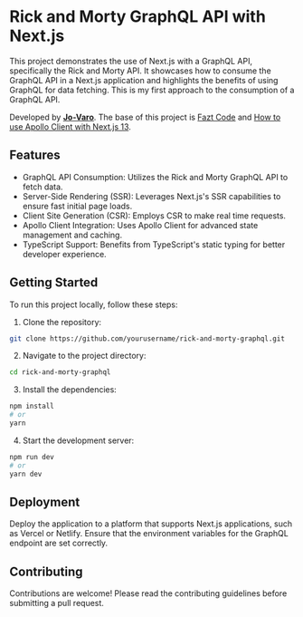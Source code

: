 # Rick and Morty GraphQL API with Next.js

This project demonstrates the use of Next.js with a GraphQL API, specifically the Rick and Morty API. It showcases how to consume the GraphQL API in a Next.js application and highlights the benefits of using GraphQL for data fetching. This is my first approach to the consumption of a GraphQL API.

Developed by **[Jo-Varo](https://github.com/Jo-varo)**. The base of this project is [Fazt Code](https://www.youtube.com/watch?v=nhvmCldV0HU) and [How to use Apollo Client with Next.js 13](https://www.apollographql.com/blog/how-to-use-apollo-client-with-next-js-13).

## Features
- GraphQL API Consumption: Utilizes the Rick and Morty GraphQL API to fetch data.
- Server-Side Rendering (SSR): Leverages Next.js's SSR capabilities to ensure fast initial page loads.
- Client Site Generation (CSR): Employs   CSR to make real time requests.
- Apollo Client Integration: Uses Apollo Client for advanced state management and caching.
- TypeScript Support: Benefits from TypeScript's static typing for better developer experience.

## Getting Started
To run this project locally, follow these steps:

1. Clone the repository:
```bash
git clone https://github.com/yourusername/rick-and-morty-graphql.git
```
2. Navigate to the project directory:
```bash
cd rick-and-morty-graphql
```
3. Install the dependencies:
```bash
npm install
# or
yarn
```

4. Start the development server:
```bash
npm run dev
# or
yarn dev
```

## Deployment
Deploy the application to a platform that supports Next.js applications, such as Vercel or Netlify. Ensure that the environment variables for the GraphQL endpoint are set correctly.

## Contributing
Contributions are welcome! Please read the contributing guidelines before submitting a pull request.